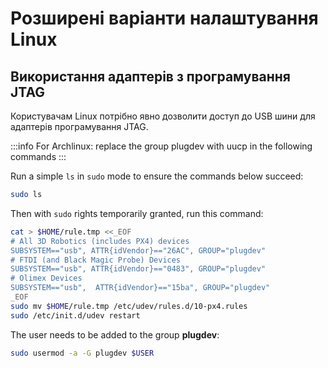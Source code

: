 # Розширені варіанти налаштування Linux

## Використання адаптерів з програмування JTAG

Користувачам Linux потрібно явно дозволити доступ до USB шини для адаптерів програмування JTAG.

:::info
For Archlinux: replace the group plugdev with uucp in the following commands
:::

Run a simple `ls` in `sudo` mode to ensure the commands below succeed:

```sh
sudo ls
```

Then with `sudo` rights temporarily granted, run this command:

```sh
cat > $HOME/rule.tmp <<_EOF
# All 3D Robotics (includes PX4) devices
SUBSYSTEM=="usb", ATTR{idVendor}=="26AC", GROUP="plugdev"
# FTDI (and Black Magic Probe) Devices
SUBSYSTEM=="usb", ATTR{idVendor}=="0483", GROUP="plugdev"
# Olimex Devices
SUBSYSTEM=="usb",  ATTR{idVendor}=="15ba", GROUP="plugdev"
_EOF
sudo mv $HOME/rule.tmp /etc/udev/rules.d/10-px4.rules
sudo /etc/init.d/udev restart
```

The user needs to be added to the group **plugdev**:

```sh
sudo usermod -a -G plugdev $USER
```
